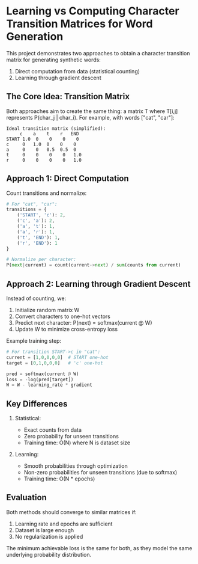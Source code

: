 # Learning vs Computing Character Transition Matrices for Word Generation

This project demonstrates two approaches to obtain a character transition matrix for generating synthetic words:
1. Direct computation from data (statistical counting)
2. Learning through gradient descent

## The Core Idea: Transition Matrix

Both approaches aim to create the same thing: a matrix T where T[i,j] represents P(char_j | char_i). For example, with words ["cat", "car"]:

```
Ideal transition matrix (simplified):
     c    a    t    r   END
START 1.0  0    0    0    0
c     0   1.0  0    0    0
a     0    0   0.5  0.5  0
t     0    0    0    0   1.0
r     0    0    0    0   1.0
```

## Approach 1: Direct Computation

Count transitions and normalize:
```python
# For "cat", "car":
transitions = {
    ('START', 'c'): 2,
    ('c', 'a'): 2,
    ('a', 't'): 1,
    ('a', 'r'): 1,
    ('t', 'END'): 1,
    ('r', 'END'): 1
}

# Normalize per character:
P(next|current) = count(current->next) / sum(counts from current)
```

## Approach 2: Learning through Gradient Descent

Instead of counting, we:
1. Initialize random matrix W
2. Convert characters to one-hot vectors
3. Predict next character: P(next) = softmax(current @ W)
4. Update W to minimize cross-entropy loss

Example training step:
```python
# For transition START->c in "cat":
current = [1,0,0,0,0]  # START one-hot
target = [0,1,0,0,0]   # 'c' one-hot

pred = softmax(current @ W)
loss = -log(pred[target])
W = W - learning_rate * gradient
```

## Key Differences

1. Statistical:
   - Exact counts from data
   - Zero probability for unseen transitions
   - Training time: O(N) where N is dataset size
   
2. Learning:
   - Smooth probabilities through optimization
   - Non-zero probabilities for unseen transitions (due to softmax)
   - Training time: O(N * epochs)

## Evaluation

Both methods should converge to similar matrices if:
1. Learning rate and epochs are sufficient
2. Dataset is large enough
3. No regularization is applied

The minimum achievable loss is the same for both, as they model the same underlying probability distribution.
